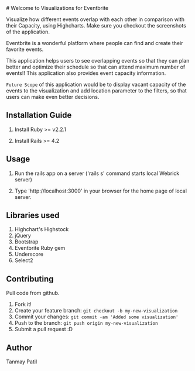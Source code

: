 <snippet>
  <content>
# Welcome to Visualizations for Eventbrite

Visualize how different events overlap with each other in comparison with their Capacity, using Highcharts.
Make sure you checkout the screenshots of the application.

Eventbrite is a wonderful platform where people can find and create their favorite events.

This application helps users to see overlapping events so that they can plan better and optimize their schedule so that can attend maximum number of events!!
This application also provides event capacity information.

`Future Scope` of this application would be to display vacant capacity of the events to the visualization and add location parameter to the filters, so that users can make even better decisions.

## Installation Guide

1. Install Ruby >= v2.2.1

2. Install Rails >= 4.2

## Usage
1. Run the rails app on a server ('rails s' command starts local Webrick server)

2. Type 'http://localhost:3000' in your browser for the home page of local server.

## Libraries used
1. Highchart's Highstock
2. jQuery
3. Bootstrap
4. Eventbrite Ruby gem
5. Underscore
6. Select2

## Contributing

Pull code from github.

1. Fork it!
2. Create your feature branch: `git checkout -b my-new-visualization`
3. Commit your changes: `git commit -am 'Added some visualization'`
4. Push to the branch: `git push origin my-new-visualization`
5. Submit a pull request :D

## Author

Tanmay Patil


</content>
</snippet>

